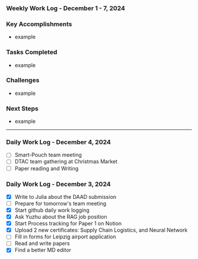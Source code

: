 ### Weekly Work Log - December 1 - 7, 2024

### **Key Accomplishments**

* example

### **Tasks Completed**

* example

### **Challenges**

* example

### **Next Steps**

* example

---


### Daily Work Log - December 4, 2024

- [ ]  Smart-Pouch team meeting
- [ ]  DTAC team gathering at Christmas Market
- [ ]  Paper reading and Writing

### Daily Work Log - December 3, 2024

- [X]  Write to Julia about the DAAD submission
- [ ]  Prepare for tomorrow's team meeting
- [X]  Start github daily work logging
- [X]  Ask Yuzhu about the RAG job position
- [X]  Start Process tracking for Paper 1 on Notion
- [X]  Upload 2 new certificates: Supply Chain Logistics, and Neural Network
- [ ]  Fill in forms for Leipzig airport application
- [ ]  Read and write papers
- [X]  Find a better MD editor

